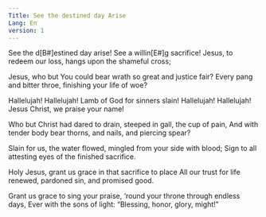 ```yaml
---
Title: See the destined day Arise
Lang: En
version: 1
---
```

See the d[B#]estined day arise!
See a willin[E#]g sacrifice!
Jesus, to redeem our loss, 
hangs upon the shameful cross;


Jesus, who but You could bear 
wrath so great and justice fair?
Every pang and bitter throe, 
finishing your life of woe?

Hallelujah! Hallelujah! 
Lamb of God for sinners slain!
Hallelujah! Hallelujah! 
Jesus Christ, we praise your name!

Who but Christ had dared to drain, 
steeped in gall, the cup of pain,
And with tender body bear thorns, 
and nails, and piercing spear?

Slain for us, the water flowed, 
mingled from your side with blood;
Sign to all attesting eyes 
of the finished sacrifice.

Holy Jesus, grant us grace 
in that sacrifice to place
All our trust for life renewed, 
pardoned sin, and promised good.

Grant us grace to sing your praise, 
‘round your throne through endless days,
Ever with the sons of light: 
“Blessing, honor, glory, might!”
